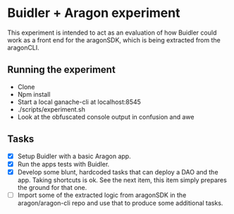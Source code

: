 # Buidler + Aragon experiment

This experiment is intended to act as an evaluation of how Buidler could work as a front end for the aragonSDK, which is being extracted from the aragonCLI.

## Running the experiment
* Clone
* Npm install
* Start a local ganache-cli at localhost:8545
* ./scripts/experiment.sh
* Look at the obfuscated console output in confusion and awe

## Tasks
- [x] Setup Buidler with a basic Aragon app.
- [x] Run the apps tests with Buidler.
- [x] Develop some blunt, hardcoded tasks that can deploy a DAO and the app. Taking shortcuts is ok. See the next item, this item simply prepares the ground for that one.
- [ ] Import some of the extracted logic from aragonSDK in the aragon/aragon-cli repo and use that to produce some additional tasks.
